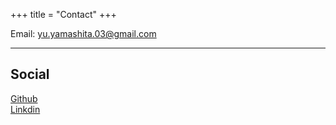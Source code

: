 +++
title = "Contact"
+++

Email: [yu.yamashita.03@gmail.com](mailto:yu.yamashita.03@gmail.com)
<!-- 
* Phone: [+91-123123](tel:+91-123123)
-->

---

## Social
[Github](https://github.com/yu1003)<br>
[Linkdin](https://www.linkedin.com/in/yu-yamashita-099a5a1a8/)

<!--
1. [Facebook](#)
2. [Twitter](#)
3. [Google+](#)
-->